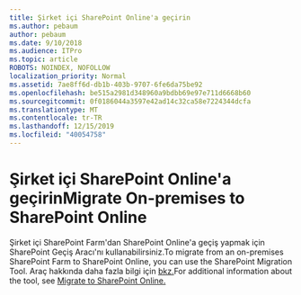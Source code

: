 ```yaml
---
title: Şirket içi SharePoint Online'a geçirin
ms.author: pebaum
author: pebaum
ms.date: 9/10/2018
ms.audience: ITPro
ms.topic: article
ROBOTS: NOINDEX, NOFOLLOW
localization_priority: Normal
ms.assetid: 7ae8ff6d-db1b-403b-9707-6fe6da75be92
ms.openlocfilehash: be515a2981d348960a9bdbb69e97e711d6668b60
ms.sourcegitcommit: 0f0186044a3597e42ad14c32ca58e7224344dcfa
ms.translationtype: MT
ms.contentlocale: tr-TR
ms.lasthandoff: 12/15/2019
ms.locfileid: "40054758"
---
```

# <a name="migrate-on-premises-to-sharepoint-online"></a><span data-ttu-id="74d17-102">Şirket içi SharePoint Online'a geçirin</span><span class="sxs-lookup"><span data-stu-id="74d17-102">Migrate On-premises to SharePoint Online</span></span>

<span data-ttu-id="74d17-103">Şirket içi SharePoint Farm'dan SharePoint Online'a geçiş yapmak için SharePoint Geçiş Aracı'nı kullanabilirsiniz.</span><span class="sxs-lookup"><span data-stu-id="74d17-103">To migrate from an on-premises SharePoint Farm to SharePoint Online, you can use the SharePoint Migration Tool.</span></span> <span data-ttu-id="74d17-104">Araç hakkında daha fazla bilgi için [bkz.](https://go.microsoft.com/fwlink/?linkid=2019574)</span><span class="sxs-lookup"><span data-stu-id="74d17-104">For additional information about the tool, see [Migrate to SharePoint Online.](https://go.microsoft.com/fwlink/?linkid=2019574)</span></span>
  

